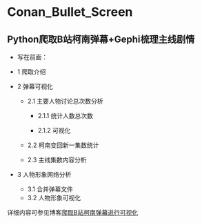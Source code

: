 # Conan_Bullet_Screen
## Python爬取B站柯南弹幕+Gephi梳理主线剧情

- 写在前面：


- 1 爬取介绍


- 2 弹幕可视化


  - 2.1 主要人物讨论总次数分析


    - 2.1.1 统计人数总次数


    - 2.1.2 可视化


  - 2.2 柯南变回新一集数统计


  - 2.3 主线集数内容分析
- 3 人物形象网络分析
  - 3.1 合并弹幕文件
  - 3.2 人物形象可视化


详细内容可参见博客[爬取B站柯南弹幕进行可视化](https://blog.csdn.net/nanke_4869/article/details/113398348)
